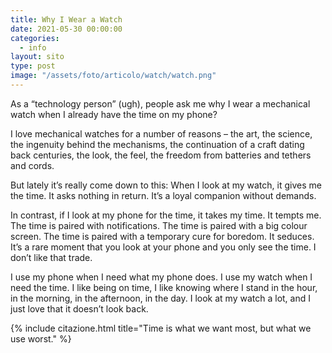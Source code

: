```yaml
---
title: Why I Wear a Watch
date: 2021-05-30 00:00:00
categories:
  - info
layout: sito
type: post
image: "/assets/foto/articolo/watch/watch.png"
---
```


As a “technology person” (ugh), people ask me why I wear a mechanical watch when I already have the time on my phone?

I love mechanical watches for a number of reasons – the art, the science, the ingenuity behind the mechanisms, the continuation of a craft dating back centuries, the look, the feel, the freedom from batteries and tethers and cords.

But lately it’s really come down to this: When I look at my watch, it gives me the time. It asks nothing in return. It’s a loyal companion without demands.

In contrast, if I look at my phone for the time, it takes my time. It tempts me. The time is paired with notifications. The time is paired with a big colour screen. The time is paired with a temporary cure for boredom. It seduces. It’s a rare moment that you look at your phone and you only see the time. I don’t like that trade.

I use my phone when I need what my phone does. I use my watch when I need the time. I like being on time, I like knowing where I stand in the hour, in the morning, in the afternoon, in the day. I look at my watch a lot, and I just love that it doesn’t look back.

{% include citazione.html title="Time is what we want most, but what we use worst." %}